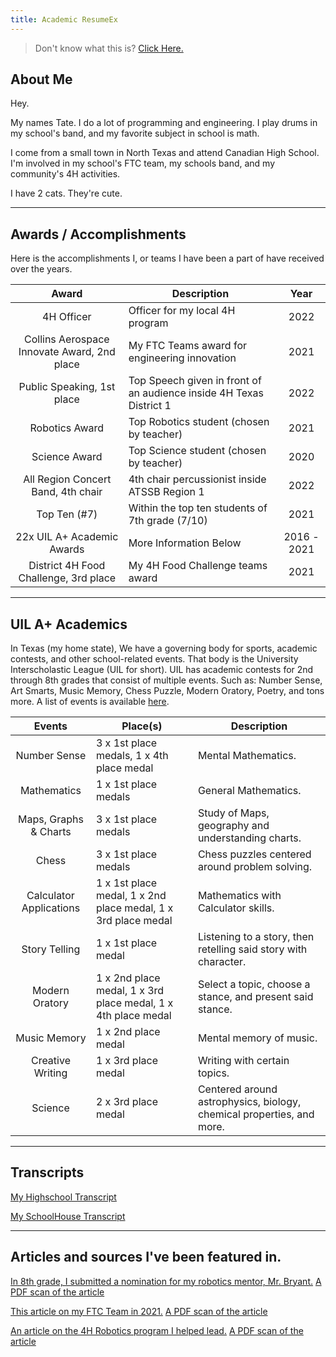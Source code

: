 ```yaml
---
title: Academic ResumeEx
---
```


> Don't know what this is? [Click Here.](/aboutresumeex)

## About Me

Hey.

My names Tate. I do a lot of programming and engineering. I play drums in my school's band, and my favorite subject in school is math.

I come from a small town in North Texas and attend Canadian High School. I'm involved in my school's FTC team, my schools band, and my community's 4H activities.

I have 2 cats. They're cute.

---


## Awards / Accomplishments

Here is the accomplishments I, or teams I have been a part of have received over the years.

|                    Award                    | Description                                                         |    Year     |
| :-----------------------------------------: | ------------------------------------------------------------------- | :---------: |
| 4H Officer | Officer for my local 4H program                       |    2022     |
| Collins Aerospace Innovate Award, 2nd place | My FTC Teams award for engineering innovation                       |    2021     |
|    Public Speaking, 1st place   | Top Speech given in front of an audience inside 4H Texas District 1 |    2022     |
|               Robotics Award                | Top Robotics student (chosen by teacher)                            |    2021     |
|                Science Award                | Top Science student (chosen by teacher)                             |    2020     |
|     All Region Concert Band, 4th chair      | 4th chair percussionist inside ATSSB Region 1                       |    2022     |
|                Top Ten (#7)                 | Within the top ten students of 7th grade (7/10)                     |    2021     |
|         22x UIL A+ Academic Awards          | More Information Below                                              | 2016 - 2021 |
|    District 4H Food Challenge, 3rd place    | My 4H Food Challenge teams award                                    |    2021     |

---

## UIL A+ Academics

In Texas (my home state), We have a governing body for sports, academic contests, and other school-related events.
That body is the University Interscholastic League (UIL for short). UIL has academic contests for 2nd through 8th grades
that consist of multiple events. Such as: Number Sense, Art Smarts, Music Memory, Chess Puzzle, Modern Oratory, Poetry,
and tons more. A list of events is available [here](https://www.uiltexas.org/aplus/events).

|         Events          | Place(s)                                                      | Description                                                           |
| :---------------------: | ------------------------------------------------------------- | --------------------------------------------------------------------- |
|      Number Sense       | 3 x 1st place medals, 1 x 4th place medal                     | Mental Mathematics.                                                   |
|       Mathematics       | 1 x 1st place medals                                          | General Mathematics.                                                  |
|  Maps, Graphs & Charts  | 3 x 1st place medals                                          | Study of Maps, geography and understanding charts.                    |
|          Chess          | 3 x 1st place medals                                          | Chess puzzles centered around problem solving.                        |
| Calculator Applications | 1 x 1st place medal, 1 x 2nd place medal, 1 x 3rd place medal | Mathematics with Calculator skills.                                   |
|      Story Telling      | 1 x 1st place medal                                           | Listening to a story, then retelling said story with character.       |
|     Modern Oratory      | 1 x 2nd place medal, 1 x 3rd place medal, 1 x 4th place medal | Select a topic, choose a stance, and present said stance.             |
|      Music Memory       | 1 x 2nd place medal                                           | Mental memory of music.                                               |
|    Creative Writing     | 1 x 3rd place medal                                           | Writing with certain topics.                                          |
|         Science         | 2 x 3rd place medal                                           | Centered around astrophysics, biology, chemical properties, and more. |

---

## Transcripts

[My Highschool Transcript](/404)

[My SchoolHouse Transcript](https://schoolhouse.world/transcript/dbb553eb-8662-4b44-a4cc-864696173391)

---

## Articles and sources I've been featured in.

[In 8th grade, I submitted a nomination for my robotics mentor, Mr. Bryant.](https://www.canadianrecord.com/index.php/school/chs-bruce-bryant-among-three-honored-teachers-rise)
[A PDF scan of the article](/archive/academics/teacher-on-the-rise-article.pdf)

[This article on my FTC Team in 2021.](https://www.canadianrecord.com/school/canadian-wildcat-robotics-teams-hit-their-competitive-stride-programs-second-year)
[A PDF scan of the article](/archive/extracurricular/first-tech-challenge/2021/ftc_2021.pdf)

[An article on the 4H Robotics program I helped lead.](https://www.canadianrecord.com/school/4-hers-learn-robotics-basics-six-week-long-boot-camp)
[A PDF scan of the article](/archive/extracurricular/4h/robotics/2021/4h_robotics.pdf)
